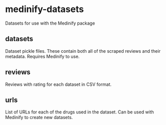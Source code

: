 # medinify-datasets

Datasets for use with the Medinify package

## datasets

Dataset pickle files. These contain both all of the scraped reviews and their metadata. Requires Medinify to use.

## reviews

Reviews with rating for each dataset in CSV format.

## urls

List of URLs for each of the drugs used in the dataset. Can be used with Medinify to create new datasets.